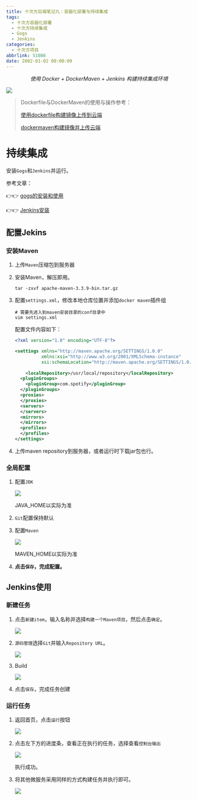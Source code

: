 ```yaml
---
title: 十次方后端笔记九：容器化部署与持续集成
tags:
  - 十次方容器化部署
  - 十次方持续集成
  - Gogs
  - Jenkins
categories:
  - 十次方项目
abbrlink: 51086
date: 2002-01-02 00:00:09
---
```


<center><i>使用 Docker + DockerMaven + Jenkins 构建持续集成环境</i></center>

![](https://dev.tencent.com/u/imxushuai/p/pic/git/raw/master/tensquare.jpg)

<!-- more -->

> Dockerfile与DockerMaven的使用与操作参考：
>
> [使用dockerfile构建镜像上传到云端](https://www.imxushuai.com/2019/05/06/使用dockerfile构建镜像上传到云端/)
>
> [dockermaven构建镜像并上传云端](https://www.imxushuai.com/2019/05/08/dockermaven构建镜像并上传云端/)

# 持续集成

安装`Gogs`和`Jenkins`并运行。

参考文章：

👉👉	[gogs的安装和使用](https://www.imxushuai.com/2019/05/12/gogs的安装和使用/)

👉👉	[Jenkins安装](https://www.imxushuai.com/2019/05/13/Jenkins安装/)

## 配置Jekins

### 安装Maven

1. 上传`Maven`压缩包到服务器

2. 安装Maven，解压即用。

   ```shell
   tar -zxvf apache-maven-3.3.9-bin.tar.gz
   ```

3. 配置`settings.xml`，修改本地仓库位置并添加`docker maven`插件组

   ```shell
   # 需要先进入到maven安装目录的conf目录中
   vim settings.xml
   ```

   配置文件内容如下：

   ```xml
   <?xml version="1.0" encoding="UTF-8"?>
   
   <settings xmlns="http://maven.apache.org/SETTINGS/1.0.0"
             xmlns:xsi="http://www.w3.org/2001/XMLSchema-instance"
             xsi:schemaLocation="http://maven.apache.org/SETTINGS/1.0.0 http://maven.apache.org/xsd/settings-1.0.0.xsd">
     
       <localRepository>/usr/local/repository</localRepository>
     <pluginGroups>
       <pluginGroup>com.spotify</pluginGroup>
     </pluginGroups>
     <proxies>
     </proxies>
     <servers>
     </servers>
     <mirrors>
     </mirrors>
     <profiles>
     </profiles>
   </settings>
   ```

4. 上传maven repository到服务器，或者运行时下载jar包也行。

### 全局配置

1. 配置`JDK`

   ![](https://dev.tencent.com/u/imxushuai/p/pic/git/raw/master/20190629235127.png)

   JAVA_HOME以实际为准

2. `Git`配置保持默认

3. 配置`Maven`

   ![](https://dev.tencent.com/u/imxushuai/p/pic/git/raw/master/20190629235331.png)

   MAVEN_HOME以实际为准

4. **点击`保存`，完成配置。**

## Jenkins使用

### 新建任务

1. 点击`新建item`，输入名称并选择`构建一个Maven项目`，然后点击`确定`。

   ![](https://dev.tencent.com/u/imxushuai/p/pic/git/raw/master/20190629235834.png)

2. `源码管理`选择`Git`并输入`Repository URL`。

   ![](https://dev.tencent.com/u/imxushuai/p/pic/git/raw/master/20190630001008.png)

3. Build

   ![](https://dev.tencent.com/u/imxushuai/p/pic/git/raw/master/20190630001128.png)

4. 点击`保存`，完成任务创建

### 运行任务

1. 返回首页，点击`运行`按钮

   ![](https://dev.tencent.com/u/imxushuai/p/pic/git/raw/master/20190630002201.png)

2. 点击左下方的进度条，查看正在执行的任务，选择查看`控制台输出`

   ![](https://dev.tencent.com/u/imxushuai/p/pic/git/raw/master/20190630002355.png)

   执行成功。
   
3. 将其他微服务采用同样的方式构建任务并执行即可。

   ![](https://dev.tencent.com/u/imxushuai/p/pic/git/raw/master/20190630173421.png)

